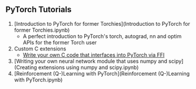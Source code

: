 PyTorch Tutorials
-----------------

1. [Introduction to PyTorch for former Torchies](Introduction to PyTorch for former Torchies.ipynb)
   - A perfect introduction to PyTorch's torch, autograd, nn and optim APIs for the former Torch user
2. Custom C extensions
   - [Write your own C code that interfaces into PyTorch via FFI](Creating%20Extensions%20using%20FFI.md)
3. [Writing your own neural network module that uses numpy and scipy](Creating extensions using numpy and scipy.ipynb)
4. [Reinforcement (Q-)Learning with PyTorch](Reinforcement (Q-)Learning with PyTorch.ipynb)
